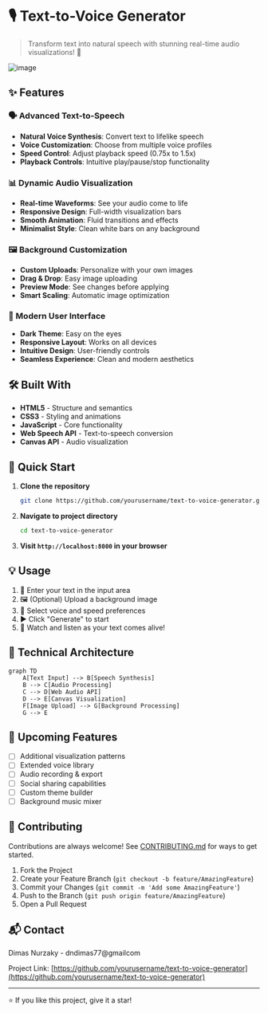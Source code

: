 # 🎙️ Text-to-Voice Generator


> Transform text into natural speech with stunning real-time audio visualizations! 🎵

![image](https://github.com/user-attachments/assets/6900c93f-fb3f-4588-9fa8-3d39d14407be)


## ✨ Features

### 🗣️ Advanced Text-to-Speech

- **Natural Voice Synthesis**: Convert text to lifelike speech
- **Voice Customization**: Choose from multiple voice profiles
- **Speed Control**: Adjust playback speed (0.75x to 1.5x)
- **Playback Controls**: Intuitive play/pause/stop functionality

### 📊 Dynamic Audio Visualization

- **Real-time Waveforms**: See your audio come to life
- **Responsive Design**: Full-width visualization bars
- **Smooth Animation**: Fluid transitions and effects
- **Minimalist Style**: Clean white bars on any background

### 🖼️ Background Customization

- **Custom Uploads**: Personalize with your own images
- **Drag & Drop**: Easy image uploading
- **Preview Mode**: See changes before applying
- **Smart Scaling**: Automatic image optimization

### 💫 Modern User Interface

- **Dark Theme**: Easy on the eyes
- **Responsive Layout**: Works on all devices
- **Intuitive Design**: User-friendly controls
- **Seamless Experience**: Clean and modern aesthetics

## 🛠️ Built With

- **HTML5** - Structure and semantics
- **CSS3** - Styling and animations
- **JavaScript** - Core functionality
- **Web Speech API** - Text-to-speech conversion
- **Canvas API** - Audio visualization

## 🚀 Quick Start

1. **Clone the repository**
   ```bash
   git clone https://github.com/yourusername/text-to-voice-generator.git
   ```

2. **Navigate to project directory**
   ```bash
   cd text-to-voice-generator
   ```

3. **Visit `http://localhost:8000` in your browser**

## 💡 Usage

1. 📝 Enter your text in the input area
2. 🖼️ (Optional) Upload a background image
3. 🎤 Select voice and speed preferences
4. ▶️ Click "Generate" to start
5. 🎵 Watch and listen as your text comes alive!

## 🔧 Technical Architecture

```mermaid
graph TD
    A[Text Input] --> B[Speech Synthesis]
    B --> C[Audio Processing]
    C --> D[Web Audio API]
    D --> E[Canvas Visualization]
    F[Image Upload] --> G[Background Processing]
    G --> E
```

## 🎯 Upcoming Features

- [ ] Additional visualization patterns
- [ ] Extended voice library
- [ ] Audio recording & export
- [ ] Social sharing capabilities
- [ ] Custom theme builder
- [ ] Background music mixer

## 🤝 Contributing

Contributions are always welcome! See [CONTRIBUTING.md](CONTRIBUTING.md) for ways to get started.

1. Fork the Project
2. Create your Feature Branch (`git checkout -b feature/AmazingFeature`)
3. Commit your Changes (`git commit -m 'Add some AmazingFeature'`)
4. Push to the Branch (`git push origin feature/AmazingFeature`)
5. Open a Pull Request


## 📬 Contact

Dimas Nurzaky -  dndimas77@gmailcom

Project Link: [https://github.com/yourusername/text-to-voice-generator](https://github.com/yourusername/text-to-voice-generator)

---

⭐️ If you like this project, give it a star!
